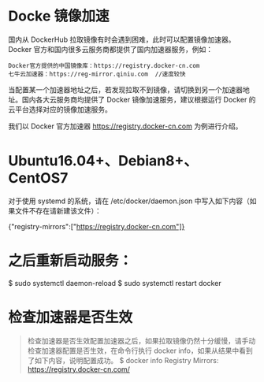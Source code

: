 
# Docke 镜像加速

国内从 DockerHub 拉取镜像有时会遇到困难，此时可以配置镜像加速器。Docker 官方和国内很多云服务商都提供了国内加速器服务，例如：

    Docker官方提供的中国镜像库：https://registry.docker-cn.com
    七牛云加速器：https://reg-mirror.qiniu.com  //速度较快

当配置某一个加速器地址之后，若发现拉取不到镜像，请切换到另一个加速器地址。国内各大云服务商均提供了 Docker 镜像加速服务，建议根据运行 Docker 的云平台选择对应的镜像加速服务。

我们以 Docker 官方加速器 https://registry.docker-cn.com 为例进行介绍。

# Ubuntu16.04+、Debian8+、CentOS7

对于使用 systemd 的系统，请在 /etc/docker/daemon.json 中写入如下内容（如果文件不存在请新建该文件）：

{"registry-mirrors":["https://registry.docker-cn.com"]}

# 之后重新启动服务：
$ sudo systemctl daemon-reload
$ sudo systemctl restart docker

# 检查加速器是否生效

> 检查加速器是否生效配置加速器之后，如果拉取镜像仍然十分缓慢，请手动检查加速器配置是否生效，在命令行执行 docker info，如果从结果中看到了如下内容，说明配置成功。
> $ docker info
> Registry Mirrors:
>    https://registry.docker-cn.com/
